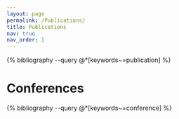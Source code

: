```yaml
---
layout: page
permalink: /Publications/
title: Publications
nav: true
nav_order: 1
---
```


<div class="publications">
{% bibliography --query @*[keywords~=publication] %}
</div>

# Conferences

<div class="publications">
{% bibliography --query @*[keywords~=conference] %}
</div>




